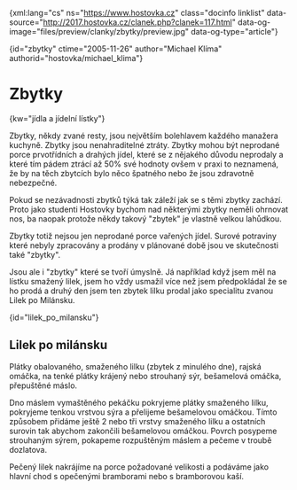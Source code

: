 
{xml:lang="cs" ns="https://www.hostovka.cz" class="docinfo linklist" data-source="http://2017.hostovka.cz/clanek.php?clanek=117.html" data-og-image="files/preview/clanky/zbytky/preview.jpg" data-og-type="article"}

{id="zbytky" ctime="2005-11-26" author="Michael Klíma" authorid="hostovka/michael_klima"}

# Zbytky

{kw="jídla a jídelní lístky"}

Zbytky, někdy zvané resty, jsou největším bolehlavem každého manažera kuchyně. Zbytky jsou nenahraditelné ztráty. Zbytky mohou být neprodané porce prvotřídních a drahých jídel, které se z nějakého důvodu neprodaly a které tím pádem ztrácí až 50% své hodnoty ovšem v praxi to neznamená, že by na těch zbytcích bylo něco špatného nebo že jsou zdravotně nebezpečné.

Pokud se nezávadnosti zbytků týká tak záleží jak se s těmi zbytky zachází. Proto jako studenti Hostovky bychom nad některými zbytky neměli ohrnovat nos, ba naopak protože někdy takový "zbytek" je vlastně velkou lahůdkou.

Zbytky totiž nejsou jen neprodané porce vařených jídel. Surové potraviny které nebyly zpracovány a prodány v plánované době jsou ve skutečnosti také "zbytky".

Jsou ale i "zbytky" které se tvoří úmyslně. Já například když jsem měl na lístku smažený lilek, jsem ho vždy usmažil více než jsem předpokládal že se ho prodá a druhý den jsem ten zbytek lilku prodal jako specialitu zvanou Lilek po Milánsku.

{id="lilek\_po\_milansku"}

## Lilek po milánsku

Plátky obalovaného, smaženého lilku (zbytek z minulého dne), rajská omáčka, na tenké plátky krájený nebo strouhaný sýr, bešamelová omáčka, přepuštěné máslo.

Dno máslem vymaštěného pekáčku pokryjeme plátky smaženého lilku, pokryjeme tenkou vrstvou sýra a přelijeme bešamelovou omáčkou. Tímto způsobem přidáme ještě 2 nebo tři vrstvy smaženého lilku a ostatních surovin tak abychom zakončili bešamelovou omáčkou. Povrch posypeme strouhaným sýrem, pokapeme rozpuštěným máslem a pečeme v troubě dozlatova.

Pečený lilek nakrájíme na porce požadované velikosti a podáváme jako hlavní chod s opečenými bramborami nebo s bramborovou kaší.

